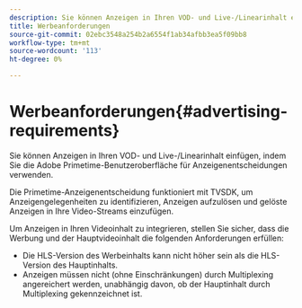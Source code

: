 ```yaml
---
description: Sie können Anzeigen in Ihren VOD- und Live-/Linearinhalt einfügen, indem Sie die Adobe Primetime-Benutzeroberfläche für Anzeigenentscheidungen verwenden.
title: Werbeanforderungen
source-git-commit: 02ebc3548a254b2a6554f1ab34afbb3ea5f09bb8
workflow-type: tm+mt
source-wordcount: '113'
ht-degree: 0%

---
```


# Werbeanforderungen{#advertising-requirements}

Sie können Anzeigen in Ihren VOD- und Live-/Linearinhalt einfügen, indem Sie die Adobe Primetime-Benutzeroberfläche für Anzeigenentscheidungen verwenden.

Die Primetime-Anzeigenentscheidung funktioniert mit TVSDK, um Anzeigengelegenheiten zu identifizieren, Anzeigen aufzulösen und gelöste Anzeigen in Ihre Video-Streams einzufügen.

Um Anzeigen in Ihren Videoinhalt zu integrieren, stellen Sie sicher, dass die Werbung und der Hauptvideoinhalt die folgenden Anforderungen erfüllen:

* Die HLS-Version des Werbeinhalts kann nicht höher sein als die HLS-Version des Hauptinhalts.
* Anzeigen müssen nicht (ohne Einschränkungen) durch Multiplexing angereichert werden, unabhängig davon, ob der Hauptinhalt durch Multiplexing gekennzeichnet ist.
